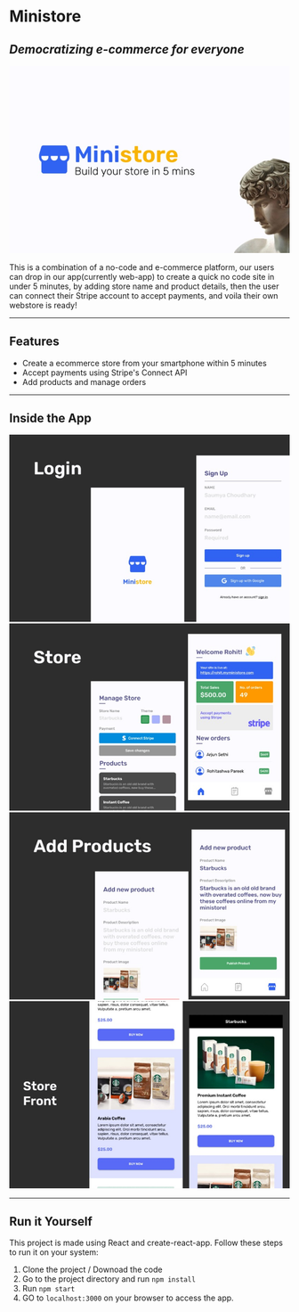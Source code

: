 # Ministore
## _Democratizing e-commerce for everyone_

![alt text](https://raw.githubusercontent.com/oxygen3301/ministore/master/ss/Ss1.jpg)

This is a combination of a no-code and e-commerce platform, our users can drop in our app(currently web-app) to create a quick no code site in under 5 minutes, by adding store name and product details, then the user can connect their Stripe account to accept payments, and voila their own webstore is ready! 

---
## Features

- Create a ecommerce store from your smartphone within 5 minutes
- Accept payments using Stripe's Connect API
- Add products and manage orders

---
## Inside the App
![alt text](https://raw.githubusercontent.com/oxygen3301/ministore/master/ss/ss2.jpg)
![alt text](https://raw.githubusercontent.com/oxygen3301/ministore/master/ss/ss3.jpg)
![alt text](https://raw.githubusercontent.com/oxygen3301/ministore/master/ss/ss4.jpg)
![alt text](https://raw.githubusercontent.com/oxygen3301/ministore/master/ss/ss5.jpg)

---
## Run it Yourself
This project is made using React and create-react-app. Follow these steps to run it on your system:
1) Clone the project / Downoad the code
2) Go to the project directory and run `npm install`
3) Run `npm start`
4) GO to `localhost:3000` on your browser to access the app.
